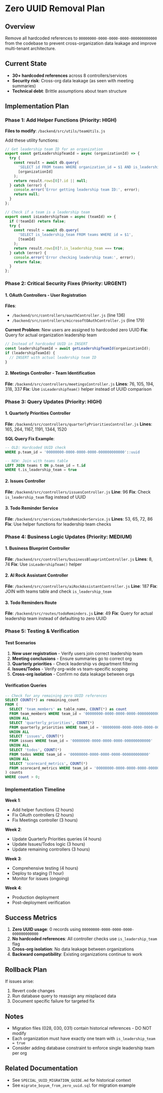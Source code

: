 # Zero UUID Removal Plan

## Overview
Remove all hardcoded references to `00000000-0000-0000-0000-000000000000` from the codebase to prevent cross-organization data leakage and improve multi-tenant architecture.

## Current State
- **30+ hardcoded references** across 8 controllers/services
- **Security risk**: Cross-org data leakage (as seen with meeting summaries)
- **Technical debt**: Brittle assumptions about team structure

## Implementation Plan

### Phase 1: Add Helper Functions (Priority: HIGH)
**Files to modify**: `/backend/src/utils/teamUtils.js`

Add these utility functions:
```javascript
// Get leadership team ID for an organization
export const getLeadershipTeamId = async (organizationId) => {
  try {
    const result = await db.query(
      'SELECT id FROM teams WHERE organization_id = $1 AND is_leadership_team = true LIMIT 1',
      [organizationId]
    );
    return result.rows[0]?.id || null;
  } catch (error) {
    console.error('Error getting leadership team ID:', error);
    return null;
  }
};

// Check if a team is a leadership team
export const isLeadershipTeam = async (teamId) => {
  if (!teamId) return false;
  try {
    const result = await db.query(
      'SELECT is_leadership_team FROM teams WHERE id = $1',
      [teamId]
    );
    return result.rows[0]?.is_leadership_team === true;
  } catch (error) {
    console.error('Error checking leadership team:', error);
    return false;
  }
};
```

### Phase 2: Critical Security Fixes (Priority: URGENT)

#### 1. OAuth Controllers - User Registration
**Files**: 
- `/backend/src/controllers/oauthController.js` (line 136)
- `/backend/src/controllers/microsoftOAuthController.js` (line 179)

**Current Problem**: New users are assigned to hardcoded zero UUID
**Fix**: Query for actual organization leadership team
```javascript
// Instead of hardcoded UUID in INSERT
const leadershipTeamId = await getLeadershipTeamId(organizationId);
if (leadershipTeamId) {
  // INSERT with actual leadership team ID
}
```

#### 2. Meetings Controller - Team Identification
**File**: `/backend/src/controllers/meetingsController.js`
**Lines**: 76, 105, 194, 318, 337
**Fix**: Use `isLeadershipTeam()` helper instead of UUID comparison

### Phase 3: Query Updates (Priority: HIGH)

#### 1. Quarterly Priorities Controller
**File**: `/backend/src/controllers/quarterlyPrioritiesController.js`
**Lines**: 165, 264, 1167, 1191, 1344, 1520

**SQL Query Fix Example**:
```sql
-- OLD: Hardcoded UUID check
WHERE p.team_id = '00000000-0000-0000-0000-000000000000'::uuid

-- NEW: Join with teams table
LEFT JOIN teams t ON p.team_id = t.id
WHERE t.is_leadership_team = true
```

#### 2. Issues Controller
**File**: `/backend/src/controllers/issuesController.js`
**Line**: 96
**Fix**: Check `is_leadership_team` flag instead of UUID

#### 3. Todo Reminder Service
**File**: `/backend/src/services/todoReminderService.js`
**Lines**: 53, 65, 72, 86
**Fix**: Use helper functions for leadership team checks

### Phase 4: Business Logic Updates (Priority: MEDIUM)

#### 1. Business Blueprint Controller
**File**: `/backend/src/controllers/businessBlueprintController.js`
**Lines**: 8, 74
**Fix**: Use `isLeadershipTeam()` helper

#### 2. AI Rock Assistant Controller
**File**: `/backend/src/controllers/aiRockAssistantController.js`
**Line**: 187
**Fix**: JOIN with teams table and check `is_leadership_team`

#### 3. Todo Reminders Route
**File**: `/backend/src/routes/todoReminders.js`
**Line**: 49
**Fix**: Query for actual leadership team instead of defaulting to zero UUID

### Phase 5: Testing & Verification

#### Test Scenarios
1. **New user registration** - Verify users join correct leadership team
2. **Meeting conclusions** - Ensure summaries go to correct org
3. **Quarterly priorities** - Check leadership vs department filtering
4. **Issues/Todos** - Verify org-wide vs team-specific scoping
5. **Cross-org isolation** - Confirm no data leakage between orgs

#### Verification Queries
```sql
-- Check for any remaining zero UUID references
SELECT COUNT(*) as remaining_count
FROM (
  SELECT 'team_members' as table_name, COUNT(*) as count 
  FROM team_members WHERE team_id = '00000000-0000-0000-0000-000000000000'
  UNION ALL
  SELECT 'quarterly_priorities', COUNT(*) 
  FROM quarterly_priorities WHERE team_id = '00000000-0000-0000-0000-000000000000'
  UNION ALL
  SELECT 'issues', COUNT(*) 
  FROM issues WHERE team_id = '00000000-0000-0000-0000-000000000000'
  UNION ALL
  SELECT 'todos', COUNT(*) 
  FROM todos WHERE team_id = '00000000-0000-0000-0000-000000000000'
  UNION ALL
  SELECT 'scorecard_metrics', COUNT(*) 
  FROM scorecard_metrics WHERE team_id = '00000000-0000-0000-0000-000000000000'
) counts
WHERE count > 0;
```

### Implementation Timeline

**Week 1**: 
- Add helper functions (2 hours)
- Fix OAuth controllers (2 hours)
- Fix Meetings controller (3 hours)

**Week 2**:
- Update Quarterly Priorities queries (4 hours)
- Update Issues/Todos logic (3 hours)
- Update remaining controllers (3 hours)

**Week 3**:
- Comprehensive testing (4 hours)
- Deploy to staging (1 hour)
- Monitor for issues (ongoing)

**Week 4**:
- Production deployment
- Post-deployment verification

## Success Metrics

1. **Zero UUID usage**: 0 records using `00000000-0000-0000-0000-000000000000`
2. **No hardcoded references**: All controller checks use `is_leadership_team` flag
3. **Cross-org isolation**: No data leakage between organizations
4. **Backward compatibility**: Existing organizations continue to work

## Rollback Plan

If issues arise:
1. Revert code changes
2. Run database query to reassign any misplaced data
3. Document specific failure for targeted fix

## Notes

- Migration files (028, 030, 031) contain historical references - DO NOT modify
- Each organization must have exactly one team with `is_leadership_team = true`
- Consider adding database constraint to enforce single leadership team per org

## Related Documentation

- See `SPECIAL_UUID_MIGRATION_GUIDE.md` for historical context
- See `migrate_boyum_from_zero_uuid.sql` for migration example